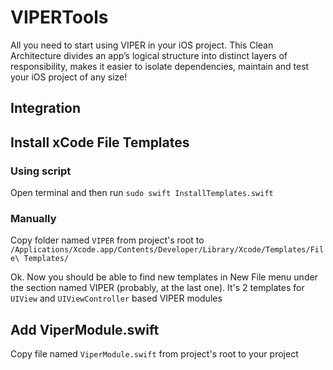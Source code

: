 # VIPERTools

All you need to start using VIPER in your iOS project. 
This Clean Architecture divides an app’s logical structure into distinct layers of responsibility, makes it easier to isolate dependencies, maintain and test your iOS project of any size!

## Integration


## Install xCode File Templates
### Using script
Open terminal and then run ```sudo swift InstallTemplates.swift```

### Manually

Copy folder named `VIPER` from project's root to `/Applications/Xcode.app/Contents/Developer/Library/Xcode/Templates/File\ Templates/`

Ok. Now you should be able to find new templates in New File menu under the section named VIPER (probably, at the last one).
It's 2 templates for `UIView` and `UIViewController` based VIPER modules

## Add ViperModule.swift
Copy file named `ViperModule.swift` from project's root to your project

